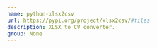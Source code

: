 ```yaml
---
name: python-xlsx2csv
url: https://pypi.org/project/xlsx2csv/#files
description: XLSX to CV converter.
group: None
---
```

